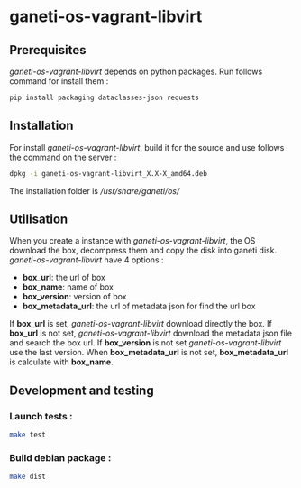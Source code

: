 # ganeti-os-vagrant-libvirt


## Prerequisites

*ganeti-os-vagrant-libvirt* depends on python packages. Run follows command for install them :

```sh
pip install packaging dataclasses-json requests
```
## Installation 

For install *ganeti-os-vagrant-libvirt*, build it for the source and use follows the command on the server :

```sh
dpkg -i ganeti-os-vagrant-libvirt_X.X-X_amd64.deb
```

The installation folder is */usr/share/ganeti/os/*
## Utilisation

When you create a instance with *ganeti-os-vagrant-libvirt*, the OS download the box, decompress them and copy the disk into ganeti disk.
*ganeti-os-vagrant-libvirt* have 4 options :
  - **box_url**: the url of box
  - **box_name**: name of box
  - **box_version**: version of box
  - **box_metadata_url**: the url of metadata json for find the url box

If **box_url** is set, *ganeti-os-vagrant-libvirt* download directly the box.
If **box_url** is not set, *ganeti-os-vagrant-libvirt* download the metadata json file and search the box url. If **box_version** is not set *ganeti-os-vagrant-libvirt* use the last version.
When **box_metadata_url** is not set, **box_metadata_url** is calculate with **box_name**.

## Development and testing

### Launch tests :

```sh 
make test
```

### Build debian package :

```sh
make dist
```
